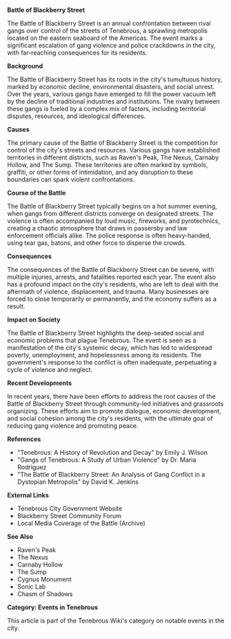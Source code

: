 **Battle of Blackberry Street**

The Battle of Blackberry Street is an annual confrontation between rival gangs over control of the streets of Tenebrous, a sprawling metropolis located on the eastern seaboard of the Americas. The event marks a significant escalation of gang violence and police crackdowns in the city, with far-reaching consequences for its residents.

**Background**

The Battle of Blackberry Street has its roots in the city's tumultuous history, marked by economic decline, environmental disasters, and social unrest. Over the years, various gangs have emerged to fill the power vacuum left by the decline of traditional industries and institutions. The rivalry between these gangs is fueled by a complex mix of factors, including territorial disputes, resources, and ideological differences.

**Causes**

The primary cause of the Battle of Blackberry Street is the competition for control of the city's streets and resources. Various gangs have established territories in different districts, such as Raven's Peak, The Nexus, Carnaby Hollow, and The Sump. These territories are often marked by symbols, graffiti, or other forms of intimidation, and any disruption to these boundaries can spark violent confrontations.

**Course of the Battle**

The Battle of Blackberry Street typically begins on a hot summer evening, when gangs from different districts converge on designated streets. The violence is often accompanied by loud music, fireworks, and pyrotechnics, creating a chaotic atmosphere that draws in passersby and law enforcement officials alike. The police response is often heavy-handed, using tear gas, batons, and other force to disperse the crowds.

**Consequences**

The consequences of the Battle of Blackberry Street can be severe, with multiple injuries, arrests, and fatalities reported each year. The event also has a profound impact on the city's residents, who are left to deal with the aftermath of violence, displacement, and trauma. Many businesses are forced to close temporarily or permanently, and the economy suffers as a result.

**Impact on Society**

The Battle of Blackberry Street highlights the deep-seated social and economic problems that plague Tenebrous. The event is seen as a manifestation of the city's systemic decay, which has led to widespread poverty, unemployment, and hopelessness among its residents. The government's response to the conflict is often inadequate, perpetuating a cycle of violence and neglect.

**Recent Developments**

In recent years, there have been efforts to address the root causes of the Battle of Blackberry Street through community-led initiatives and grassroots organizing. These efforts aim to promote dialogue, economic development, and social cohesion among the city's residents, with the ultimate goal of reducing gang violence and promoting peace.

**References**

* "Tenebrous: A History of Revolution and Decay" by Emily J. Wilson
* "Gangs of Tenebrous: A Study of Urban Violence" by Dr. Maria Rodriguez
* "The Battle of Blackberry Street: An Analysis of Gang Conflict in a Dystopian Metropolis" by David K. Jenkins

**External Links**

* Tenebrous City Government Website
* Blackberry Street Community Forum
* Local Media Coverage of the Battle (Archive)

**See Also**

* Raven's Peak
* The Nexus
* Carnaby Hollow
* The Sump
* Cygnus Monument
* Sonic Lab
* Chasm of Shadows

**Category: Events in Tenebrous**

This article is part of the Tenebrous Wiki's category on notable events in the city.